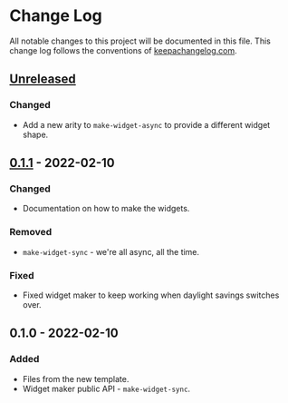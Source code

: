 # Change Log
All notable changes to this project will be documented in this file. This change log follows the conventions of [keepachangelog.com](http://keepachangelog.com/).

## [Unreleased]
### Changed
- Add a new arity to `make-widget-async` to provide a different widget shape.

## [0.1.1] - 2022-02-10
### Changed
- Documentation on how to make the widgets.

### Removed
- `make-widget-sync` - we're all async, all the time.

### Fixed
- Fixed widget maker to keep working when daylight savings switches over.

## 0.1.0 - 2022-02-10
### Added
- Files from the new template.
- Widget maker public API - `make-widget-sync`.

[Unreleased]: https://github.com/your-name/myapp/compare/0.1.1...HEAD
[0.1.1]: https://github.com/your-name/myapp/compare/0.1.0...0.1.1
